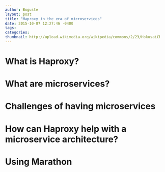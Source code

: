 ```yaml
---
author: Boguste
layout: post
title: "Haproxy in the era of microservices"
date: 2015-10-07 12:27:46 -0400
tags:
categories:
thumbnail: http://upload.wikimedia.org/wikipedia/commons/2/23/HokusaiChushingura.jpg
---
```


# What is Haproxy?

# What are microservices?

# Challenges of having microservices

# How can Haproxy help with a microservice architecture?

# Using Marathon 
